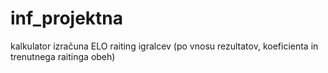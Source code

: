 # inf_projektna
kalkulator izračuna ELO raiting igralcev (po vnosu rezultatov, koeficienta in trenutnega raitinga obeh)
